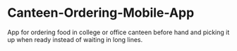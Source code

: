 # Canteen-Ordering-Mobile-App
App for ordering food in college or office canteen before hand and picking it up when ready instead of waiting in long lines.
